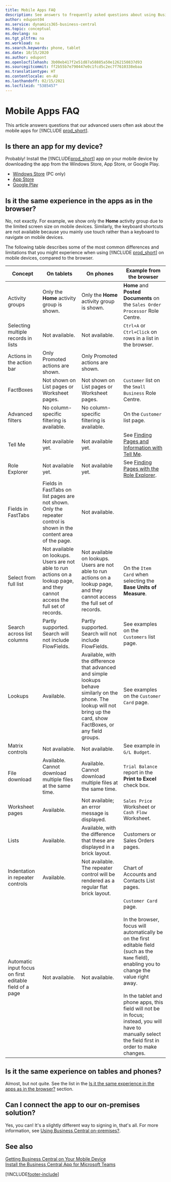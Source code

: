 ```yaml
---
title: Mobile Apps FAQ
description: See answers to frequently asked questions about using Business Central on your phone or tablet.
author: edupont04
ms.service: dynamics365-business-central
ms.topic: conceptual
ms.devlang: na
ms.tgt_pltfrm: na
ms.workload: na
ms.search.keywords: phone, tablet
ms.date: 10/15/2020
ms.author: edupont
ms.openlocfilehash: 3b00eb417f2e51d87a58885a50e1262150837d93
ms.sourcegitcommit: ff2b55b7e790447e0c1fcd5c2ec7f7610338ebaa
ms.translationtype: HT
ms.contentlocale: en-AU
ms.lasthandoff: 02/15/2021
ms.locfileid: "5385457"
---
```

# <a name="mobile-apps-faq"></a>Mobile Apps FAQ

This article answers questions that our advanced users often ask about the mobile apps for [!INCLUDE [prod_short](includes/prod_short.md)].  

## <a name="is-there-an-app-for-my-device"></a>Is there an app for my device?

Probably! Install the [!INCLUDE[prod_short](includes/prod_short.md)] app on your mobile device by downloading the app from the Windows Store, App Store, or Google Play.

- [Windows Store](https://go.microsoft.com/fwlink/?LinkId=734848) (PC only)
- [App Store](https://go.microsoft.com/fwlink/?LinkId=734847)
- [Google Play](https://go.microsoft.com/fwlink/?LinkId=734849)

## <a name="is-it-the-same-experience-in-the-apps-as-in-the-browser"></a>Is it the same experience in the apps as in the browser?

No, not exactly. For example, we show only the **Home** activity group due to the limited screen size on mobile devices. Similarly, the keyboard shortcuts are not available because you mainly use touch rather than a keyboard to navigate on mobile devices.

The following table describes some of the most common differences and limitations that you might experience when using [!INCLUDE [prod_short](includes/prod_short.md)] on mobile devices, compared to the browser.

| Concept | On tablets | On phones | Example from the browser |
|--|--|--|--|
| Activity groups | Only the **Home** activity group is shown. | Only the **Home** activity group is shown. | **Home** and **Posted Documents** on the `Sales Order Processor` Role Centre. |  |
| Selecting multiple records in lists | Not available. | Not available. | `Ctrl+A` or `Ctrl+Click` on rows in a list in the browser. |
| Actions in the action bar | Only Promoted actions are shown. | Only Promoted actions are shown. |  |
| FactBoxes | Not shown on List pages or Worksheet pages. | Not shown on List pages or Worksheet pages. | `Customer` list on the `Small Business` Role Centre. |
| Advanced filters | No column-specific filtering is available. | No column-specific filtering is available. | On the `Customer` list page. |
| Tell Me | Not available yet. | Not available yet. | See [Finding Pages and Information with Tell Me](ui-search.md). |  |
| Role Explorer | Not available yet. | Not available yet. | See [Finding Pages with the Role Explorer](ui-role-explorer.md). |
| Fields in FastTabs | Fields in FastTabs on list pages are not shown. Only the repeater control is shown in the content area of the page. | Not available. |  |
| Select from full list | Not available on lookups. Users are not able to run actions on a lookup page, and they cannot access the full set of records. | Not available on lookups. Users are not able to run actions on a lookup page, and they cannot access the full set of records. | On the `Item Card` when selecting the **Base Units of Measure**. |
| Search across list columns | Partly supported. Search will not include FlowFields. | Partly supported. Search will not include FlowFields. | See examples on the `Customers` list page. |
| Lookups | Available. | Available, with the difference that advanced and simple lookups behave similarly on the phone. The lookup will not bring up the card, show FactBoxes, or any field groups. | See examples on the `Customer Card` page. |
| Matrix controls | Not available. | Not available. | See example in `G/L Budget`. |
| File download | Available. Cannot download multiple files at the same time. | Available. Cannot download multiple files at the same time. | `Trial Balance` report in the **Print to Excel** check box. |
| Worksheet pages | Available. | Not available; an error message is displayed. | `Sales Price` Worksheet or `Cash Flow` Worksheet. |
| Lists | Available. | Available, with the difference that these are displayed in a brick layout. | Customers or Sales Orders pages. |
| Indentation in repeater controls | Available. | Not available. The repeater control will be rendered as a regular flat brick layout. | Chart of Accounts and Contacts List pages. |
| Automatic input focus on first editable field of a page | Not available. | Not available. | `Customer Card` page.<BR /><BR />In the browser, focus will automatically be on the first editable field (such as the `Name` field), enabling you to change the value right away.<BR /><BR />In the tablet and phone apps, this field will not be in focus; instead, you will have to manually select the field first in order to make changes.|

## <a name="is-it-the-same-experience-on-tables-and-phones"></a>Is it the same experience on tables and phones?

Almost, but not quite. See the list in the [Is it the same experience in the apps as in the browser?](#is-it-the-same-experience-in-the-apps-as-in-the-browser) section.  

## <a name="can-i-connect-the-app-to-our-on-premises-solution"></a>Can I connect the app to our on-premises solution?

Yes, you can! It's a slightly different way to signing in, that's all. For more information, see [Using Business Central on-premises?](install-mobile-app.md#using-business-central-on-premises).  

## <a name="see-also"></a>See also

[Getting Business Central on Your Mobile Device](install-mobile-app.md)  
[Install the Business Central App for Microsoft Teams](across-install-app-for-teams.md)  


[!INCLUDE[footer-include](includes/footer-banner.md)]
